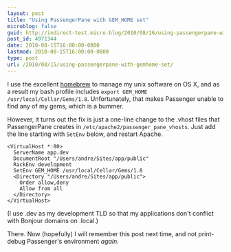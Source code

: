 ```yaml
---
layout: post
title: "Using PassengerPane with GEM_HOME set"
microblog: false
guid: http://indirect-test.micro.blog/2010/08/16/using-passengerpane-with-gemhome-set/
post_id: 4971344
date: 2010-08-15T16:00:00-0800
lastmod: 2010-08-15T16:00:00-0800
type: post
url: /2010/08/15/using-passengerpane-with-gemhome-set/
---
```

I use the excellent [homebrew](http://mxcl.github.com/homebrew) to manage my unix software on OS X, and as a result my bash profile includes `export GEM_HOME /usr/local/Cellar/Gems/1.8`. Unfortunately, that makes Passenger unable to find any of my gems, which is a bummer.

However, it turns out the fix is just a one-line change to the .vhost files that PassengerPane creates in `/etc/apache2/passenger_pane_vhosts`. Just add the line starting with `SetEnv` below, and restart Apache.

    <VirtualHost *:80>
      ServerName app.dev
      DocumentRoot "/Users/andre/Sites/app/public"
      RackEnv development
      SetEnv GEM_HOME /usr/local/Cellar/Gems/1.8
      <Directory "/Users/andre/Sites/app/public">
        Order allow,deny
        Allow from all
      </Directory>
    </VirtualHost>

(I use .dev as my development TLD so that my applications don't conflict with Bonjour domains on .local.)

There. Now (hopefully) I will remember this post next time, and not print-debug Passenger's environment _again_.
